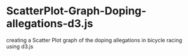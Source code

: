 # ScatterPlot-Graph-Doping-allegations-d3.js

creating a Scatter Plot graph of the doping allegations in bicycle racing using d3.js
